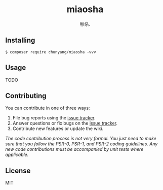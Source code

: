 <h1 align="center"> miaosha </h1>

<p align="center"> 秒杀.</p>


## Installing

```shell
$ composer require chunyang/miaosha -vvv
```

## Usage

TODO

## Contributing

You can contribute in one of three ways:

1. File bug reports using the [issue tracker](https://github.com/chunyang/miaosha/issues).
2. Answer questions or fix bugs on the [issue tracker](https://github.com/chunyang/miaosha/issues).
3. Contribute new features or update the wiki.

_The code contribution process is not very formal. You just need to make sure that you follow the PSR-0, PSR-1, and PSR-2 coding guidelines. Any new code contributions must be accompanied by unit tests where applicable._

## License

MIT